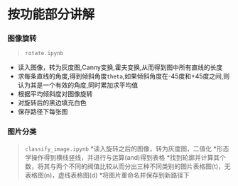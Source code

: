 # 按功能部分讲解

### 图像旋转
> `rotate.ipynb`
* 读入图像，转为灰度图,Canny变换,霍夫变换,从而得到图中所有直线的长度
* 求每条直线的角度,得到倾斜角度`theta`,如果倾斜角度在-45度和+45度之间,则认为其是一个有效的角度,同时累加求平均值
* 根据平均倾斜度对图像旋转
* 对旋转后的黑边填充白色
* 保存路径下每张图

### 图片分类
> `classify_image.ipynb`
*读入旋转之后的图像，转为灰度图，二值化
*形态学操作得到横线竖线，并进行与运算(and)得到表格
*找到轮廓并计算其个数，将其与两个不同的阀值比较从而分出三种不同类别的图片表格图(t)，无表格图(n)，虚线表格图(d)
*将图片重命名并保存到新路径下
